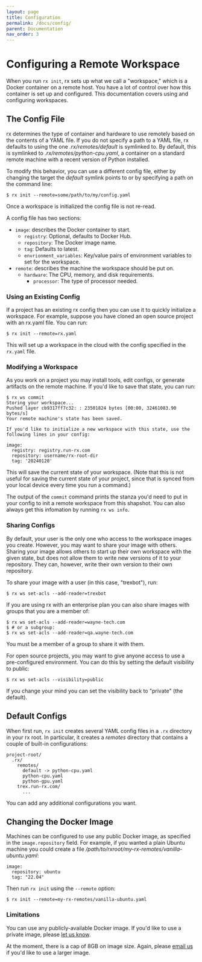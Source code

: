 ```yaml
---
layout: page
title: Configuration
permalink: /docs/config/
parent: Documentation
nav_order: 3
---
```


# Configuring a Remote Workspace

When you run `rx init`, rx sets up what we call a "workspace," which is a
Docker container on a remote host. You have a lot of control over how this
container is set up and configured. This documentation covers using and
configuring workspaces.

## The Config File

rx determines the type of container and hardware to use remotely based on the
contents of a YAML file. If you do not specify a path to a YAML file, rx
defaults to using the one _.rx/remotes/default_ is symlinked to. By default,
this is symlinked to _.rx/remotes/python-cpu.yaml_, a container on a standard
remote machine with a recent version of Python installed.

To modify this behavior, you can use a different config file, either by changing
the target the _default_ symlink points to or by specifying a path on the
command line:

    $ rx init --remote=some/path/to/my/config.yaml

Once a workspace is initialized the config file is not re-read.

A config file has two sections:

* `image`: describes the Docker container to start.
  * `registry`: Optional, defaults to Docker Hub.
  * `repository`: The Docker image name.
  * `tag`: Defaults to latest.
  * `envrionment_variables`: Key/value pairs of environment variables to set
    for the workspace.
* `remote`: describes the machine the workspace should be put on.
  * `hardware`: The CPU, memory, and disk requirements.
    * `processor`: The type of processor needed.

### Using an Existing Config

If a project has an existing rx config then you can use it to quickly initialize
a workspace. For example, suppose you have cloned an open source project
with an rx.yaml file. You can run:

    $ rx init --remote=rx.yaml

This will set up a workspace in the cloud with the config specified in the
`rx.yaml` file.

### Modifying a Workspace

As you work on a project you may install tools, edit configs, or generate
artifacts on the remote machine. If you'd like to save that state, you can run:

    $ rx ws commit
    Storing your workspace...
    Pushed layer cb9317ff7c32: : 23501824 bytes [00:00, 32461083.90 bytes/s]
    Your remote machine's state has been saved.

    If you'd like to initialize a new workspace with this state, use the following lines in your config:

    image:
      registry: registry.run-rx.com
      repository: username/rx-root-dir
      tag: '20240120'

This will save the current state of your workspace. (Note that this is not
useful for saving the current state of your project, since that is synced from
your local device every time you run a command.)

The output of the `commit` command prints the stanza you'd need to put in your
config to init a remote workspace from this shapshot. You can also always get
this infomation by running `rx ws info`.

### Sharing Configs

By default, your user is the only one who access to the workspace images you
create. However, you may want to share your image with others. Sharing your
image allows others to start up their own workspace with the given state, but
does not allow them to write new versions of it to your repository. They can,
however, write their own version to their own repository.

To share your image with a user (in this case, "trexbot"), run:

    $ rx ws set-acls --add-reader=trexbot

If you are using rx with an enterprise plan you can also share images with
groups that you are a member of:

    $ rx ws set-acls --add-reader=wayne-tech.com
    $ # or a subgroup:
    $ rx ws set-acls --add-reader=qa.wayne-tech.com

You must be a member of a group to share it with them.

For open source projects, you may want to give anyone access to use a
pre-configured environment. You can do this by setting the default visibility
to public:

    $ rx ws set-acls --visibility=public

If you change your mind you can set the visibility back to "private" (the
default).

## Default Configs

When first run, `rx init` creates several YAML config files in a `.rx` directory
in your rx root. In particular, it creates a _remotes_ directory that contains
a couple of built-in configurations:

    project-root/
      .rx/
        remotes/
          default -> python-cpu.yaml
          python-cpu.yaml
          python-gpu.yaml
        trex.run-rx.com/
          ...

You can add any additional configurations you want.

## Changing the Docker Image

Machines can be configured to use any public Docker image, as specified in
the `image.repository` field. For example, if you wanted a plain Ubuntu machine
you could create a file _/path/to/rxroot/my-rx-remotes/vanilla-ubuntu.yaml_:

    image:
      repository: ubuntu
      tag: "22.04"

Then run `rx init` using the `--remote` option:

    $ rx init --remote=my-rx-remotes/vanilla-ubuntu.yaml

### Limitations

You can use any publicly-available Docker image. If you'd like to use a
private image, please [let us know](https://github.com/run-rx/rx/issues).

At the moment, there is a cap of 8GB on image size. Again, please
[email us](mailto:eng@run-rx.com) if you'd like to use a larger image.
